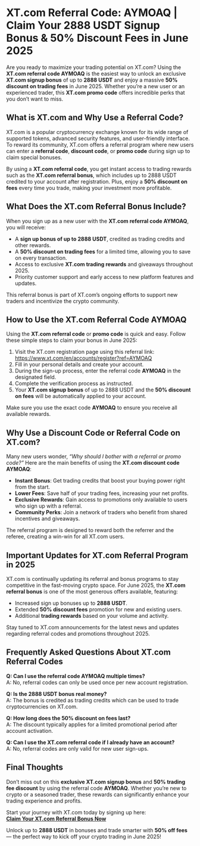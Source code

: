 <h1>XT.com Referral Code: AYMOAQ | Claim Your 2888 USDT Signup Bonus & 50% Discount Fees in June 2025</h1>
<p>Are you ready to maximize your trading potential on XT.com? Using the <strong>XT.com referral code AYMOAQ</strong> is the easiest way to unlock an exclusive <strong>XT.com signup bonus</strong> of up to <strong>2888 USDT</strong> and enjoy a massive <strong>50% discount on trading fees</strong> in June 2025. Whether you’re a new user or an experienced trader, this <strong>XT.com promo code</strong> offers incredible perks that you don’t want to miss.</p>
<h2>What is XT.com and Why Use a Referral Code?</h2>
<p>XT.com is a popular cryptocurrency exchange known for its wide range of supported tokens, advanced security features, and user-friendly interface. To reward its community, XT.com offers a referral program where new users can enter a <strong>referral code</strong>, <strong>discount code</strong>, or <strong>promo code</strong> during sign up to claim special bonuses.</p>
<p>By using a <strong>XT.com referral code</strong>, you get instant access to trading rewards such as the <strong>XT.com referral bonus</strong>, which includes up to 2888 USDT credited to your account after registration. Plus, enjoy a <strong>50% discount on fees</strong> every time you trade, making your investment more profitable.</p>
<h2>What Does the XT.com Referral Bonus Include?</h2>
<p>When you sign up as a new user with the <strong>XT.com referral code AYMOAQ</strong>, you will receive:</p>
<ul>
<li>A <strong>sign up bonus of up to 2888 USDT</strong>, credited as trading credits and other rewards.</li>
<li>A <strong>50% discount on trading fees</strong> for a limited time, allowing you to save on every transaction.</li>
<li>Access to exclusive <strong>XT.com trading rewards</strong> and giveaways throughout 2025.</li>
<li>Priority customer support and early access to new platform features and updates.</li>
</ul>
<p>This referral bonus is part of XT.com’s ongoing efforts to support new traders and incentivize the crypto community.</p>
<h2>How to Use the XT.com Referral Code AYMOAQ</h2>
<p>Using the <strong>XT.com referral code</strong> or <strong>promo code</strong> is quick and easy. Follow these simple steps to claim your bonus in June 2025:</p>
<ol>
<li>Visit the XT.com registration page using this referral link:<br><a href="https://www.xt.com/en/accounts/register?ref=AYMOAQ" target="_blank" rel="noopener noreferrer">https://www.xt.com/en/accounts/register?ref=AYMOAQ</a></li>
<li>Fill in your personal details and create your account.</li>
<li>During the sign-up process, enter the referral code <strong>AYMOAQ</strong> in the designated field.</li>
<li>Complete the verification process as instructed.</li>
<li>Your <strong>XT.com signup bonus</strong> of up to 2888 USDT and the <strong>50% discount on fees</strong> will be automatically applied to your account.</li>
</ol>
<p>Make sure you use the exact code <strong>AYMOAQ</strong> to ensure you receive all available rewards.</p>
<h2>Why Use a Discount Code or Referral Code on XT.com?</h2>
<p>Many new users wonder, <em>“Why should I bother with a referral or promo code?”</em> Here are the main benefits of using the <strong>XT.com discount code AYMOAQ</strong>:</p>
<ul>
<li><strong>Instant Bonus</strong>: Get trading credits that boost your buying power right from the start.</li>
<li><strong>Lower Fees</strong>: Save half of your trading fees, increasing your net profits.</li>
<li><strong>Exclusive Rewards</strong>: Gain access to promotions only available to users who sign up with a referral.</li>
<li><strong>Community Perks</strong>: Join a network of traders who benefit from shared incentives and giveaways.</li>
</ul>
<p>The referral program is designed to reward both the referrer and the referee, creating a win-win for all XT.com users.</p>
<h2>Important Updates for XT.com Referral Program in 2025</h2>
<p>XT.com is continually updating its referral and bonus programs to stay competitive in the fast-moving crypto space. For June 2025, the <strong>XT.com referral bonus</strong> is one of the most generous offers available, featuring:</p>
<ul>
<li>Increased sign up bonuses up to <strong>2888 USDT</strong>.</li>
<li>Extended <strong>50% discount fees</strong> promotion for new and existing users.</li>
<li>Additional <strong>trading rewards</strong> based on your volume and activity.</li>
</ul>
<p>Stay tuned to XT.com announcements for the latest news and updates regarding referral codes and promotions throughout 2025.</p>
<h2>Frequently Asked Questions About XT.com Referral Codes</h2>
<p><strong>Q: Can I use the referral code AYMOAQ multiple times?</strong><br>A: No, referral codes can only be used once per new account registration.</p>
<p><strong>Q: Is the 2888 USDT bonus real money?</strong><br>A: The bonus is credited as trading credits which can be used to trade cryptocurrencies on XT.com.</p>
<p><strong>Q: How long does the 50% discount on fees last?</strong><br>A: The discount typically applies for a limited promotional period after account activation.</p>
<p><strong>Q: Can I use the XT.com referral code if I already have an account?</strong><br>A: No, referral codes are only valid for new user sign-ups.</p>
<h2>Final Thoughts</h2>
<p>Don’t miss out on this <strong>exclusive XT.com signup bonus</strong> and <strong>50% trading fee discount</strong> by using the referral code <strong>AYMOAQ</strong>. Whether you’re new to crypto or a seasoned trader, these rewards can significantly enhance your trading experience and profits.</p>
<p>Start your journey with XT.com today by signing up here:<br><a href="https://www.xt.com/en/accounts/register?ref=AYMOAQ" target="_blank" rel="noopener noreferrer"><strong>Claim Your XT.com Referral Bonus Now</strong></a></p>
<p>Unlock up to <strong>2888 USDT</strong> in bonuses and trade smarter with <strong>50% off fees</strong> — the perfect way to kick off your crypto trading in June 2025!</p>
</body>
</html>
